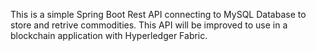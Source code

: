 This is a simple Spring Boot Rest API connecting to MySQL Database to store and retrive commodities. This API will be improved to use in a blockchain application with Hyperledger Fabric.
